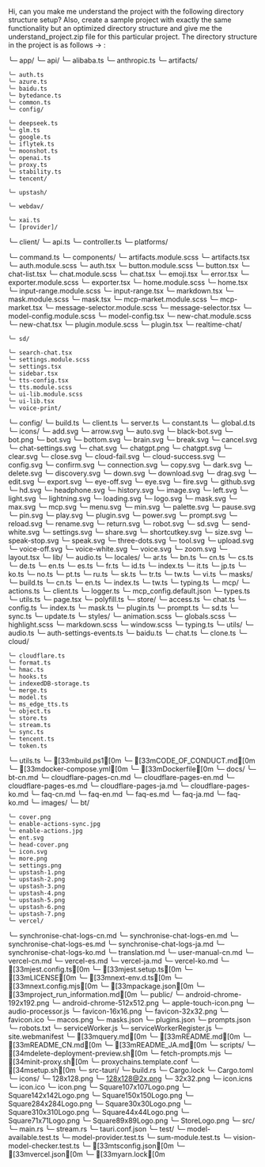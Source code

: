 Hi, can you make me understand the project with the following directory structure setup? Also, create a sample project with exactly the same functionality but an optimized directory structure and give me the understand_project.zip file for this particular project. The directory structure in the project is as follows -> :

╰─ app/
  ╰─ api/
    ╰─ alibaba.ts
    ╰─ anthropic.ts
    ╰─ artifacts/

    ╰─ auth.ts
    ╰─ azure.ts
    ╰─ baidu.ts
    ╰─ bytedance.ts
    ╰─ common.ts
    ╰─ config/

    ╰─ deepseek.ts
    ╰─ glm.ts
    ╰─ google.ts
    ╰─ iflytek.ts
    ╰─ moonshot.ts
    ╰─ openai.ts
    ╰─ proxy.ts
    ╰─ stability.ts
    ╰─ tencent/

    ╰─ upstash/

    ╰─ webdav/

    ╰─ xai.ts
    ╰─ [provider]/

  ╰─ client/
    ╰─ api.ts
    ╰─ controller.ts
    ╰─ platforms/

  ╰─ command.ts
  ╰─ components/
    ╰─ artifacts.module.scss
    ╰─ artifacts.tsx
    ╰─ auth.module.scss
    ╰─ auth.tsx
    ╰─ button.module.scss
    ╰─ button.tsx
    ╰─ chat-list.tsx
    ╰─ chat.module.scss
    ╰─ chat.tsx
    ╰─ emoji.tsx
    ╰─ error.tsx
    ╰─ exporter.module.scss
    ╰─ exporter.tsx
    ╰─ home.module.scss
    ╰─ home.tsx
    ╰─ input-range.module.scss
    ╰─ input-range.tsx
    ╰─ markdown.tsx
    ╰─ mask.module.scss
    ╰─ mask.tsx
    ╰─ mcp-market.module.scss
    ╰─ mcp-market.tsx
    ╰─ message-selector.module.scss
    ╰─ message-selector.tsx
    ╰─ model-config.module.scss
    ╰─ model-config.tsx
    ╰─ new-chat.module.scss
    ╰─ new-chat.tsx
    ╰─ plugin.module.scss
    ╰─ plugin.tsx
    ╰─ realtime-chat/

    ╰─ sd/

    ╰─ search-chat.tsx
    ╰─ settings.module.scss
    ╰─ settings.tsx
    ╰─ sidebar.tsx
    ╰─ tts-config.tsx
    ╰─ tts.module.scss
    ╰─ ui-lib.module.scss
    ╰─ ui-lib.tsx
    ╰─ voice-print/

  ╰─ config/
    ╰─ build.ts
    ╰─ client.ts
    ╰─ server.ts
  ╰─ constant.ts
  ╰─ global.d.ts
  ╰─ icons/
    ╰─ add.svg
    ╰─ arrow.svg
    ╰─ auto.svg
    ╰─ black-bot.svg
    ╰─ bot.png
    ╰─ bot.svg
    ╰─ bottom.svg
    ╰─ brain.svg
    ╰─ break.svg
    ╰─ cancel.svg
    ╰─ chat-settings.svg
    ╰─ chat.svg
    ╰─ chatgpt.png
    ╰─ chatgpt.svg
    ╰─ clear.svg
    ╰─ close.svg
    ╰─ cloud-fail.svg
    ╰─ cloud-success.svg
    ╰─ config.svg
    ╰─ confirm.svg
    ╰─ connection.svg
    ╰─ copy.svg
    ╰─ dark.svg
    ╰─ delete.svg
    ╰─ discovery.svg
    ╰─ down.svg
    ╰─ download.svg
    ╰─ drag.svg
    ╰─ edit.svg
    ╰─ export.svg
    ╰─ eye-off.svg
    ╰─ eye.svg
    ╰─ fire.svg
    ╰─ github.svg
    ╰─ hd.svg
    ╰─ headphone.svg
    ╰─ history.svg
    ╰─ image.svg
    ╰─ left.svg
    ╰─ light.svg
    ╰─ lightning.svg
    ╰─ loading.svg
    ╰─ logo.svg
    ╰─ mask.svg
    ╰─ max.svg
    ╰─ mcp.svg
    ╰─ menu.svg
    ╰─ min.svg
    ╰─ palette.svg
    ╰─ pause.svg
    ╰─ pin.svg
    ╰─ play.svg
    ╰─ plugin.svg
    ╰─ power.svg
    ╰─ prompt.svg
    ╰─ reload.svg
    ╰─ rename.svg
    ╰─ return.svg
    ╰─ robot.svg
    ╰─ sd.svg
    ╰─ send-white.svg
    ╰─ settings.svg
    ╰─ share.svg
    ╰─ shortcutkey.svg
    ╰─ size.svg
    ╰─ speak-stop.svg
    ╰─ speak.svg
    ╰─ three-dots.svg
    ╰─ tool.svg
    ╰─ upload.svg
    ╰─ voice-off.svg
    ╰─ voice-white.svg
    ╰─ voice.svg
    ╰─ zoom.svg
  ╰─ layout.tsx
  ╰─ lib/
    ╰─ audio.ts
  ╰─ locales/
    ╰─ ar.ts
    ╰─ bn.ts
    ╰─ cn.ts
    ╰─ cs.ts
    ╰─ de.ts
    ╰─ en.ts
    ╰─ es.ts
    ╰─ fr.ts
    ╰─ id.ts
    ╰─ index.ts
    ╰─ it.ts
    ╰─ jp.ts
    ╰─ ko.ts
    ╰─ no.ts
    ╰─ pt.ts
    ╰─ ru.ts
    ╰─ sk.ts
    ╰─ tr.ts
    ╰─ tw.ts
    ╰─ vi.ts
  ╰─ masks/
    ╰─ build.ts
    ╰─ cn.ts
    ╰─ en.ts
    ╰─ index.ts
    ╰─ tw.ts
    ╰─ typing.ts
  ╰─ mcp/
    ╰─ actions.ts
    ╰─ client.ts
    ╰─ logger.ts
    ╰─ mcp_config.default.json
    ╰─ types.ts
    ╰─ utils.ts
  ╰─ page.tsx
  ╰─ polyfill.ts
  ╰─ store/
    ╰─ access.ts
    ╰─ chat.ts
    ╰─ config.ts
    ╰─ index.ts
    ╰─ mask.ts
    ╰─ plugin.ts
    ╰─ prompt.ts
    ╰─ sd.ts
    ╰─ sync.ts
    ╰─ update.ts
  ╰─ styles/
    ╰─ animation.scss
    ╰─ globals.scss
    ╰─ highlight.scss
    ╰─ markdown.scss
    ╰─ window.scss
  ╰─ typing.ts
  ╰─ utils/
    ╰─ audio.ts
    ╰─ auth-settings-events.ts
    ╰─ baidu.ts
    ╰─ chat.ts
    ╰─ clone.ts
    ╰─ cloud/

    ╰─ cloudflare.ts
    ╰─ format.ts
    ╰─ hmac.ts
    ╰─ hooks.ts
    ╰─ indexedDB-storage.ts
    ╰─ merge.ts
    ╰─ model.ts
    ╰─ ms_edge_tts.ts
    ╰─ object.ts
    ╰─ store.ts
    ╰─ stream.ts
    ╰─ sync.ts
    ╰─ tencent.ts
    ╰─ token.ts
  ╰─ utils.ts
╰─ [33mbuild.ps1[0m
╰─ [33mCODE_OF_CONDUCT.md[0m
╰─ [33mdocker-compose.yml[0m
╰─ [33mDockerfile[0m
╰─ docs/
  ╰─ bt-cn.md
  ╰─ cloudflare-pages-cn.md
  ╰─ cloudflare-pages-en.md
  ╰─ cloudflare-pages-es.md
  ╰─ cloudflare-pages-ja.md
  ╰─ cloudflare-pages-ko.md
  ╰─ faq-cn.md
  ╰─ faq-en.md
  ╰─ faq-es.md
  ╰─ faq-ja.md
  ╰─ faq-ko.md
  ╰─ images/
    ╰─ bt/

    ╰─ cover.png
    ╰─ enable-actions-sync.jpg
    ╰─ enable-actions.jpg
    ╰─ ent.svg
    ╰─ head-cover.png
    ╰─ icon.svg
    ╰─ more.png
    ╰─ settings.png
    ╰─ upstash-1.png
    ╰─ upstash-2.png
    ╰─ upstash-3.png
    ╰─ upstash-4.png
    ╰─ upstash-5.png
    ╰─ upstash-6.png
    ╰─ upstash-7.png
    ╰─ vercel/

  ╰─ synchronise-chat-logs-cn.md
  ╰─ synchronise-chat-logs-en.md
  ╰─ synchronise-chat-logs-es.md
  ╰─ synchronise-chat-logs-ja.md
  ╰─ synchronise-chat-logs-ko.md
  ╰─ translation.md
  ╰─ user-manual-cn.md
  ╰─ vercel-cn.md
  ╰─ vercel-es.md
  ╰─ vercel-ja.md
  ╰─ vercel-ko.md
╰─ [33mjest.config.ts[0m
╰─ [33mjest.setup.ts[0m
╰─ [33mLICENSE[0m
╰─ [33mnext-env.d.ts[0m
╰─ [33mnext.config.mjs[0m
╰─ [33mpackage.json[0m
╰─ [33mproject_run_information.md[0m
╰─ public/
  ╰─ android-chrome-192x192.png
  ╰─ android-chrome-512x512.png
  ╰─ apple-touch-icon.png
  ╰─ audio-processor.js
  ╰─ favicon-16x16.png
  ╰─ favicon-32x32.png
  ╰─ favicon.ico
  ╰─ macos.png
  ╰─ masks.json
  ╰─ plugins.json
  ╰─ prompts.json
  ╰─ robots.txt
  ╰─ serviceWorker.js
  ╰─ serviceWorkerRegister.js
  ╰─ site.webmanifest
╰─ [33mquery.md[0m
╰─ [33mREADME.md[0m
╰─ [33mREADME_CN.md[0m
╰─ [33mREADME_JA.md[0m
╰─ scripts/
  ╰─ [34mdelete-deployment-preview.sh[0m
  ╰─ fetch-prompts.mjs
  ╰─ [34minit-proxy.sh[0m
  ╰─ proxychains.template.conf
  ╰─ [34msetup.sh[0m
╰─ src-tauri/
  ╰─ build.rs
  ╰─ Cargo.lock
  ╰─ Cargo.toml
  ╰─ icons/
    ╰─ 128x128.png
    ╰─ 128x128@2x.png
    ╰─ 32x32.png
    ╰─ icon.icns
    ╰─ icon.ico
    ╰─ icon.png
    ╰─ Square107x107Logo.png
    ╰─ Square142x142Logo.png
    ╰─ Square150x150Logo.png
    ╰─ Square284x284Logo.png
    ╰─ Square30x30Logo.png
    ╰─ Square310x310Logo.png
    ╰─ Square44x44Logo.png
    ╰─ Square71x71Logo.png
    ╰─ Square89x89Logo.png
    ╰─ StoreLogo.png
  ╰─ src/
    ╰─ main.rs
    ╰─ stream.rs
  ╰─ tauri.conf.json
╰─ test/
  ╰─ model-available.test.ts
  ╰─ model-provider.test.ts
  ╰─ sum-module.test.ts
  ╰─ vision-model-checker.test.ts
╰─ [33mtsconfig.json[0m
╰─ [33mvercel.json[0m
╰─ [33myarn.lock[0m
